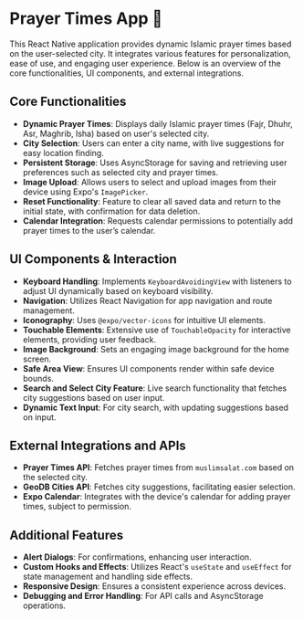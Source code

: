 # Prayer Times App 🕌

This React Native application provides dynamic Islamic prayer times based on the user-selected city. It integrates various features for personalization, ease of use, and engaging user experience. Below is an overview of the core functionalities, UI components, and external integrations.

## Core Functionalities

- **Dynamic Prayer Times**: Displays daily Islamic prayer times (Fajr, Dhuhr, Asr, Maghrib, Isha) based on user's selected city.
- **City Selection**: Users can enter a city name, with live suggestions for easy location finding.
- **Persistent Storage**: Uses AsyncStorage for saving and retrieving user preferences such as selected city and prayer times.
- **Image Upload**: Allows users to select and upload images from their device using Expo's `ImagePicker`.
- **Reset Functionality**: Feature to clear all saved data and return to the initial state, with confirmation for data deletion.
- **Calendar Integration**: Requests calendar permissions to potentially add prayer times to the user’s calendar.

## UI Components & Interaction

- **Keyboard Handling**: Implements `KeyboardAvoidingView` with listeners to adjust UI dynamically based on keyboard visibility.
- **Navigation**: Utilizes React Navigation for app navigation and route management.
- **Iconography**: Uses `@expo/vector-icons` for intuitive UI elements.
- **Touchable Elements**: Extensive use of `TouchableOpacity` for interactive elements, providing user feedback.
- **Image Background**: Sets an engaging image background for the home screen.
- **Safe Area View**: Ensures UI components render within safe device bounds.
- **Search and Select City Feature**: Live search functionality that fetches city suggestions based on user input.
- **Dynamic Text Input**: For city search, with updating suggestions based on input.

## External Integrations and APIs

- **Prayer Times API**: Fetches prayer times from `muslimsalat.com` based on the selected city.
- **GeoDB Cities API**: Fetches city suggestions, facilitating easier selection.
- **Expo Calendar**: Integrates with the device's calendar for adding prayer times, subject to permission.

## Additional Features

- **Alert Dialogs**: For confirmations, enhancing user interaction.
- **Custom Hooks and Effects**: Utilizes React's `useState` and `useEffect` for state management and handling side effects.
- **Responsive Design**: Ensures a consistent experience across devices.
- **Debugging and Error Handling**: For API calls and AsyncStorage operations.
